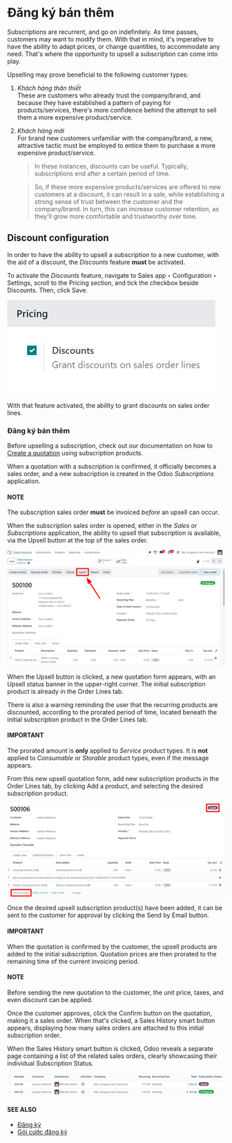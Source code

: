 # Đăng ký bán thêm

Subscriptions are recurrent, and go on indefinitely. As time passes, customers may want to modify
them. With that in mind, it's imperative to have the ability to adapt prices, or change quantities,
to accommodate any need. That's where the opportunity to upsell a subscription can come into play.

Upselling may prove beneficial to the following customer types:

1. *Khách hàng thân thiết*
   <br/>
   These are customers who already trust the company/brand, and because they have established a
   pattern of paying for products/services, there's more confidence behind the attempt to sell
   them a more expensive product/service.
   <br/>
2. *Khách hàng mới*
   <br/>
   For brand new customers unfamiliar with the company/brand, a new, attractive tactic must be
   employed to entice them to purchase a more expensive product/service.
   <br/>
   > In these instances, discounts can be useful. Typically, subscriptions end after a certain period
   > of time.

   > So, if these more expensive products/services are offered to new customers at a discount, it
   > can result in a sale, while establishing a strong sense of trust between the customer and the
   > company/brand. In turn, this can increase customer retention, as they'll grow more comfortable
   > and trustworthy over time.

## Discount configuration

In order to have the ability to upsell a subscription to a new customer, with the aid of a discount,
the *Discounts* feature **must** be activated.

To activate the *Discounts* feature, navigate to Sales app ‣ Configuration ‣
Settings, scroll to the Pricing section, and tick the checkbox beside
Discounts. Then, click Save.

![Activation of the discount option in Odoo Sales.](../../../.gitbook/assets/configuration-to-upsell-a-subscription.png)

With that feature activated, the ability to grant discounts on sales order lines.

### Đăng ký bán thêm

Before upselling a subscription, check out our documentation on how to [Create a quotation](applications/sales/subscriptions.md) using subscription products.

When a quotation with a subscription is confirmed, it officially becomes a sales order, and a new
subscription is created in the Odoo *Subscriptions* application.

#### NOTE
The subscription sales order **must** be invoiced *before* an upsell can occur.

When the subscription sales order is opened, either in the *Sales* or *Subscriptions* application,
the ability to upsell that subscription is available, via the Upsell button at the top
of the sales order.

![Upsell button for subscription sales orders with Odoo Subscriptions.](../../../.gitbook/assets/upsell-your-subscription.png)

When the Upsell button is clicked, a new quotation form appears, with an
Upsell status banner in the upper-right corner. The initial subscription product is
already in the Order Lines tab.

There is also a warning reminding the user that the recurring products are discounted, according to
the prorated period of time, located beneath the initial subscription product in the
Order Lines tab.

#### IMPORTANT
The prorated amount is **only** applied to *Service* product types. It is **not** applied to
*Consumable* or *Storable* product types, even if the message appears.

From this new upsell quotation form, add new subscription products in the Order Lines
tab, by clicking Add a product, and selecting the desired subscription product.

![Adding products to your subscription via the upsell option in Odoo Subscriptions](../../../.gitbook/assets/use-of-the-upsell-button-in-odoo-sales.png)

Once the desired upsell subscription product(s) have been added, it can be sent to the customer for
approval by clicking the Send by Email button.

#### IMPORTANT
When the quotation is confirmed by the customer, the upsell products are added to the initial
subscription. Quotation prices are then prorated to the remaining time of the current invoicing
period.

#### NOTE
Before sending the new quotation to the customer, the unit price, taxes, and even discount can be
applied.

Once the customer approves, click the Confirm button on the quotation, making it a sales
order. When that's clicked, a Sales History smart button appears, displaying how many
sales orders are attached to this initial subscription order.

When the Sales History smart button is clicked, Odoo reveals a separate page containing
a list of the related sales orders, clearly showcasing their individual Subscription
Status.

![The related sales order viewable from the Sales History smart button in Odoo Subscriptions.](../../../.gitbook/assets/sales-history-smartbutton.png)

#### SEE ALSO
- [Đăng ký](applications/sales/subscriptions.md)
- [Gói cước đăng ký](applications/sales/subscriptions/plans.md)
